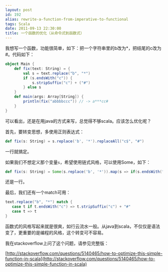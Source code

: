 ```yaml
---
layout: post
id: 192
alias: rewrite-a-function-from-imperative-to-functional
tags: Scala
date: 2011-09-13 22:30:00
title: 一个函数的优化（从命令式到函数式）
---
```


我想写一个函数，功能很简单，如下：把一个字符串里的b改为*，把结尾的c改为#。代码如下：

```scala
object Main {
    def fix(text: String) = {
        val s = text.replace("b", "*")
        if (s.endsWith("c")) {
            s.stripSuffix("c") + ("#")
        } else s
    }
    def main(args: Array[String]) {
        println(fix("abbbbccc")) // -> a***cc#
    }
}
```

可以看出，还是在用java的方式来写，总觉得不够scala。应该怎么优化呢？

首先，要转变思想，多使用正则表达式：

```scala
def fix(s: String) = s.replace('b', '*').replaceAll("c$", "#")
```

一行就搞定。

如果我们不想定义那个变量`s`，希望使用链式风格，可以使用Some，如下：

```scala
def fix(s: String) = Some(s.replace('b', '*')).map(s => if(s.endsWith("c")) s.init + "#" else s).get
```

还是一行。

最后，我们还有一个match可用：

```scala
text.replace("b", "*") match {
   case t if t.endsWith("c") => t.stripSuffix("c") + "#"
   case t => t
}
```

函数式的风格写起来就是很爽，如行云流水一般。从java到scala，不仅仅是语法变了，更重要的是编程的风格，这个转变可不容易。

我在stackoverflow上问了这个问题，请参见完整版：

[http://stackoverflow.com/questions/5140465/how-to-optimize-this-simple-function-in-scala](http://stackoverflow.com/questions/5140465/how-to-optimize-this-simple-function-in-scala)
